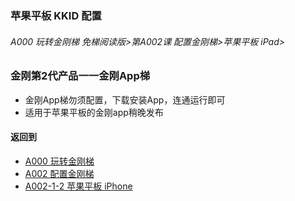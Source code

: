 

### 苹果平板 KKID 配置


###### A000 玩转金刚梯 免梯阅读版>第A002课 配置金刚梯>苹果平板 iPad>

### 金刚第2代产品一一金刚App梯

- 金刚App梯勿须配置，下载安装App，连通运行即可
- 适用于苹果平板的金刚app稍晚发布

#### 返回到
- [A000 玩转金刚梯](https://github.com/a2zitpro/web/blob/master/LadderFree/main.md)
- [A002 配置金刚梯](https://github.com/a2zitpro/web/blob/master/LadderFree/LadderConfigure/LadderConfigure.md)
- [A002-1-2 苹果平板 iPhone](https://github.com/a2zitpro/web/blob/master/LadderFree/LadderConfigure/Apple/iPad/iPad.md)

